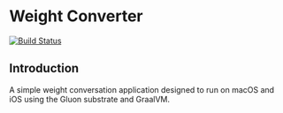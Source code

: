 # Weight Converter 

[![Build Status](https://travis-ci.org/cbm64chris/weight-converter.svg?branch=master)](https://travis-ci.org/cbm64chris/weight-converter)

## Introduction

A simple weight conversation application designed to run on macOS and iOS using the Gluon substrate and GraalVM.
